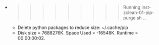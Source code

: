 * >>>>>>>>> Running inst-zclean-01-pip-purge.sh ...
  * Delete python packages to reduce size: ~/.cache/pip
  * Disk size = 7688276K. Space Used = -16548K. Runtime = 00:00:00:02.

